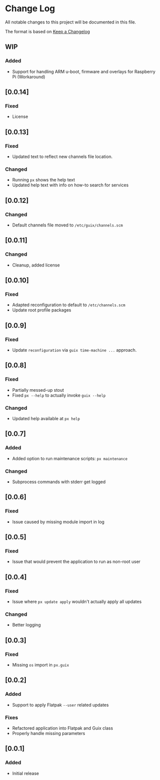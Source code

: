 # Change Log

All notable changes to this project will be documented in this file.

The format is based on [Keep a Changelog](http://keepachangelog.com/)

## WIP

### Added

- Support for handling ARM u-boot, firmware and overlays for Raspberry Pi (Workaround)

## [0.0.14]

### Fixed

- License

## [0.0.13]

### Fixed

- Updated text to reflect new channels file location.

### Changed

- Running `px` shows the help text
- Updated help text with info on how-to search for services

## [0.0.12]

### Changed

- Default channels file moved to `/etc/guix/channels.scm`

## [0.0.11]

### Changed

- Cleanup, added license

## [0.0.10]

### Fixed

- Adapted reconfiguration to default to `/etc/channels.scm`
- Update root profile packages

## [0.0.9]

### Fixed

- Update `reconfiguration` via `guix time-machine ...` approach.

## [0.0.8]

### Fixed

- Partially messed-up stout
- Fixed `px --help` to actually invoke `guix --help`

### Changed

- Updated help available at `px help`

## [0.0.7]

### Added

- Added option to run maintenance scripts: `px maintenance`

### Changed

- Subprocess commands with stderr get logged

## [0.0.6]

### Fixed

- Issue caused by missing module import in log

## [0.0.5]

### Fixed

- Issue that would prevent the application to run as non-root user

## [0.0.4]

### Fixed

- Issue where `px update apply` wouldn't actually apply all updates

### Changed

- Better logging

## [0.0.3]

### Fixed

- Missing `os` import in `px.guix`

## [0.0.2]

### Added

- Support to apply Flatpak `--user` related updates

### Fixes

- Refactored application into Flatpak and Guix class
- Properly handle missing parameters

## [0.0.1]

### Added

- Initial release
